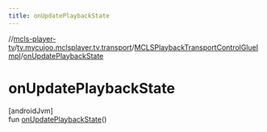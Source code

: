 ```yaml
---
title: onUpdatePlaybackState
---
```

//[mcls-player-tv](../../../index.html)/[tv.mycujoo.mclsplayer.tv.transport](../index.html)/[MCLSPlaybackTransportControlGlueImpl](index.html)/[onUpdatePlaybackState](on-update-playback-state.html)



# onUpdatePlaybackState



[androidJvm]\
fun [onUpdatePlaybackState](on-update-playback-state.html)()




